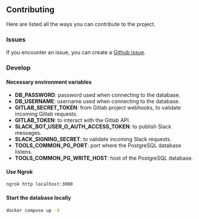 ## Contributing

Here are listed all the ways you can contribute to the project.

### Issues

If you encounter an issue, you can create a
[Github issue](https://github.com/ManoManoTech/homer/issues/new).

### Develop

#### Necessary environment variables

- **DB_PASSWORD**: password used when connecting to the database.
- **DB_USERNAME**: username used when connecting to the database.
- **GITLAB_SECRET_TOKEN**: from Gitlab project webhooks, to validate incoming
  Gitlab requests.
- **GITLAB_TOKEN**: to interact with the Gitlab API.
- **SLACK_BOT_USER_O_AUTH_ACCESS_TOKEN**: to publish Slack messages.
- **SLACK_SIGNING_SECRET**: to validate incoming Slack requests.
- **TOOLS_COMMON_PG_PORT**: port where the PostgreSQL database listens.
- **TOOLS_COMMON_PG_WRITE_HOST**: host of the PostgreSQL database.

#### Use Ngrok

```bash
ngrok http localhost:3000
```

#### Start the database locally

```bash
docker compose up -d
```
